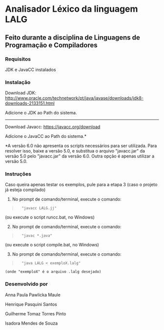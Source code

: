 # Analisador Léxico da linguagem LALG
## Feito durante a disciplina de Linguagens de Programação e Compiladores
### Requisitos


JDK e JavaCC instalados


### Instalação 

Download JDK: http://www.oracle.com/technetwork/pt/java/javase/downloads/jdk8-downloads-2133151.html 

Adicione o JDK ao Path do sistema.

----------------------------------------------------

Download Javacc: https://javacc.org/download

Adicione o JavaCC ao Path do sistema.*

*A versão 6.0 não apresenta os scripts necessários para ser utilizada.
Para resolver isso, baixe a versão 5.0, e substitua o arquivo "javacc.jar" da versão 5.0 pelo "javacc.jar" da versão 6.0. Outra opção é apenas utilizar a versão 5.0.
 
### Instruções

Caso queira apenas testar os exemplos, pule para a etapa 3 (caso o projeto já esteja compilado)

1. No prompt de comando/terminal, execute o comando: 
>		"javacc LALG.jj"
   (ou execute o script runcc.bat, no Windows)
	
2. No prompt de comando/terminal, execute o comando: 
>		"javac *.java"
   (ou execute o script compile.bat, no Windows)
   
3. No prompt de comando/terminal, execute o comando:
>		"java LALG < exemploX.lalg"
	(onde "exemploX" é o arquivo .lalg desejado)

### Desenvolvido por 

Anna Paula Pawlicka Maule  

Henrique Pasquini Santos

Guilherme Tomaz Torres Pinto

Isadora Mendes de Souza